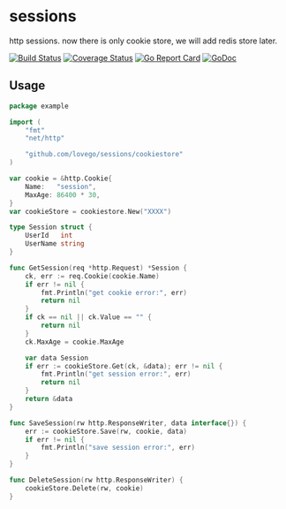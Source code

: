 # sessions
http sessions. now there is only cookie store, we will add redis store later.

[![Build Status](https://travis-ci.org/lovego/sessions.svg?branch=master)](https://travis-ci.org/lovego/sessions)
[![Coverage Status](https://img.shields.io/coveralls/github/lovego/sessions/master.svg)](https://coveralls.io/github/lovego/sessions?branch=master)
[![Go Report Card](https://goreportcard.com/badge/github.com/lovego/sessions?1)](https://goreportcard.com/report/github.com/lovego/sessions)
[![GoDoc](https://godoc.org/github.com/lovego/sessions?status.svg)](https://godoc.org/github.com/lovego/sessions)

## Usage
```go
package example

import (
	"fmt"
	"net/http"

	"github.com/lovego/sessions/cookiestore"
)

var cookie = &http.Cookie{
	Name:   "session",
	MaxAge: 86400 * 30,
}
var cookieStore = cookiestore.New("XXXX")

type Session struct {
	UserId   int
	UserName string
}

func GetSession(req *http.Request) *Session {
	ck, err := req.Cookie(cookie.Name)
	if err != nil {
		fmt.Println("get cookie error:", err)
		return nil
	}
	if ck == nil || ck.Value == "" {
		return nil
	}
	ck.MaxAge = cookie.MaxAge

	var data Session
	if err := cookieStore.Get(ck, &data); err != nil {
		fmt.Println("get session error:", err)
		return nil
	}
	return &data
}

func SaveSession(rw http.ResponseWriter, data interface{}) {
	err := cookieStore.Save(rw, cookie, data)
	if err != nil {
		fmt.Println("save session error:", err)
	}
}

func DeleteSession(rw http.ResponseWriter) {
	cookieStore.Delete(rw, cookie)
}
```
